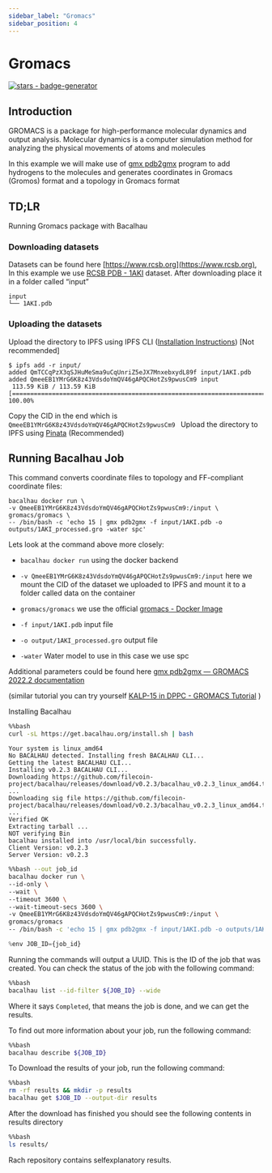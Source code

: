 ```yaml
---
sidebar_label: "Gromacs"
sidebar_position: 4
---
```

# Gromacs



[![stars - badge-generator](https://img.shields.io/github/stars/bacalhau-project/bacalhau?style=social)](https://github.com/bacalhau-project/bacalhau)

## Introduction

GROMACS is a package for high-performance molecular dynamics and output analysis. Molecular dynamics is a computer simulation method for analyzing the physical movements of atoms and molecules

In this example we will make use of [gmx pdb2gmx](https://manual.gromacs.org/documentation/current/onlinehelp/gmx-pdb2gmx.html#description) program to add hydrogens to the molecules and generates coordinates in Gromacs (Gromos) format and a topology in Gromacs format

## TD;LR
Running Gromacs package with Bacalhau


### Downloading datasets

Datasets can be found here [https://www.rcsb.org](https://www.rcsb.org), In this example we use [RCSB PDB - 1AKI](https://www.rcsb.org/structure/1AKI) dataset. After downloading place it in a folder called “input”


```
input
└── 1AKI.pdb
```


### Uploading the datasets

Upload the directory to IPFS using IPFS CLI ([Installation Instructions](https://docs.ipfs.tech/install/command-line/#official-distributions)) [Not recommended]


```
$ ipfs add -r input/
added QmTCCqPzX3qSJHuMeSma9uCqUnriZ5eJX7MnxebxydL89f input/1AKI.pdb
added QmeeEB1YMrG6K8z43VdsdoYmQV46gAPQCHotZs9pwusCm9 input
 113.59 KiB / 113.59 KiB [============================================================================================] 100.00%
```

Copy the CID in the end which is `QmeeEB1YMrG6K8z43VdsdoYmQV46gAPQCHotZs9pwusCm9 ` Upload the directory to IPFS using [Pinata](https://app.pinata.cloud/) (Recommended)




## Running Bacalhau Job

This command converts coordinate files to topology and FF-compliant coordinate files:

```
bacalhau docker run \
-v QmeeEB1YMrG6K8z43VdsdoYmQV46gAPQCHotZs9pwusCm9:/input \
gromacs/gromacs \
-- /bin/bash -c 'echo 15 | gmx pdb2gmx -f input/1AKI.pdb -o outputs/1AKI_processed.gro -water spc'
```
Lets look at the command above more closely:

* `bacalhau docker run` using the docker backend

* `-v QmeeEB1YMrG6K8z43VdsdoYmQV46gAPQCHotZs9pwusCm9:/input` here we mount the CID of the dataset we uploaded to IPFS and mount it to a folder called data on the container

* `gromacs/gromacs` we use the official [gromacs - Docker Image](https://hub.docker.com/r/gromacs/gromacs) 

* `-f input/1AKI.pdb` input file

* `-o output/1AKI_processed.gro` output file

* `-water` Water model to use in this case we use spc

Additional parameters could be found here [gmx pdb2gmx — GROMACS 2022.2 documentation](https://manual.gromacs.org/documentation/current/onlinehelp/gmx-pdb2gmx.html) 

(similar tutorial you can try yourself [KALP-15 in DPPC - GROMACS Tutorial](http://www.mdtutorials.com/gmx/membrane_protein/01_pdb2gmx.html) )


Installing Bacalhau


```bash
%%bash
curl -sL https://get.bacalhau.org/install.sh | bash
```

    Your system is linux_amd64
    No BACALHAU detected. Installing fresh BACALHAU CLI...
    Getting the latest BACALHAU CLI...
    Installing v0.2.3 BACALHAU CLI...
    Downloading https://github.com/filecoin-project/bacalhau/releases/download/v0.2.3/bacalhau_v0.2.3_linux_amd64.tar.gz ...
    Downloading sig file https://github.com/filecoin-project/bacalhau/releases/download/v0.2.3/bacalhau_v0.2.3_linux_amd64.tar.gz.signature.sha256 ...
    Verified OK
    Extracting tarball ...
    NOT verifying Bin
    bacalhau installed into /usr/local/bin successfully.
    Client Version: v0.2.3
    Server Version: v0.2.3



```bash
%%bash --out job_id
bacalhau docker run \
--id-only \
--wait \ 
--timeout 3600 \
--wait-timeout-secs 3600 \
-v QmeeEB1YMrG6K8z43VdsdoYmQV46gAPQCHotZs9pwusCm9:/input \
gromacs/gromacs
-- /bin/bash -c 'echo 15 | gmx pdb2gmx -f input/1AKI.pdb -o outputs/1AKI_processed.gro -water spc'
```


```python
%env JOB_ID={job_id}
```


Running the commands will output a UUID. This is the ID of the job that was created. You can check the status of the job with the following command:



```bash
%%bash
bacalhau list --id-filter ${JOB_ID} --wide
```


Where it says `Completed`, that means the job is done, and we can get the results.

To find out more information about your job, run the following command:


```bash
%%bash
bacalhau describe ${JOB_ID}
```

To Download the results of your job, run the following command:


```bash
%%bash
rm -rf results && mkdir -p results
bacalhau get $JOB_ID --output-dir results
```

After the download has finished you should 
see the following contents in results directory


```bash
%%bash
ls results/
```

Rach repository contains selfexplanatory results.
